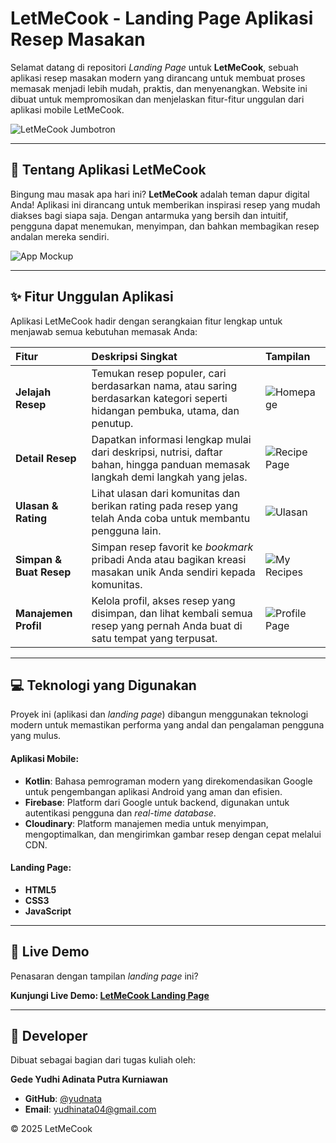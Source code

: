 # LetMeCook - Landing Page Aplikasi Resep Masakan

Selamat datang di repositori *Landing Page* untuk **LetMeCook**, sebuah aplikasi resep masakan modern yang dirancang untuk membuat proses memasak menjadi lebih mudah, praktis, dan menyenangkan. Website ini dibuat untuk mempromosikan dan menjelaskan fitur-fitur unggulan dari aplikasi mobile LetMeCook.

![LetMeCook Jumbotron](https://github.com/yudnata/letmecook-landing-page/blob/main/assets/images/screenshoot-landingpage.png?raw=true)

---

## 🍳 Tentang Aplikasi LetMeCook

Bingung mau masak apa hari ini? **LetMeCook** adalah teman dapur digital Anda! Aplikasi ini dirancang untuk memberikan inspirasi resep yang mudah diakses bagi siapa saja. Dengan antarmuka yang bersih dan intuitif, pengguna dapat menemukan, menyimpan, dan bahkan membagikan resep andalan mereka sendiri.

![App Mockup](https://raw.githubusercontent.com/yudnata/letmecook-landing-page/main/assets/images/appmockup.png)

---

## ✨ Fitur Unggulan Aplikasi

Aplikasi LetMeCook hadir dengan serangkaian fitur lengkap untuk menjawab semua kebutuhan memasak Anda:

| Fitur | Deskripsi Singkat | Tampilan |
| :--- | :--- | :--- |
| **Jelajah Resep** | Temukan resep populer, cari berdasarkan nama, atau saring berdasarkan kategori seperti hidangan pembuka, utama, dan penutup. | ![Homepage](https://raw.githubusercontent.com/yudnata/letmecook-landing-page/main/assets/images/homepage.jpg) |
| **Detail Resep** | Dapatkan informasi lengkap mulai dari deskripsi, nutrisi, daftar bahan, hingga panduan memasak langkah demi langkah yang jelas. | ![Recipe Page](https://raw.githubusercontent.com/yudnata/letmecook-landing-page/main/assets/images/recipepage.jpg) |
| **Ulasan & Rating** | Lihat ulasan dari komunitas dan berikan rating pada resep yang telah Anda coba untuk membantu pengguna lain. | ![Ulasan](https://raw.githubusercontent.com/yudnata/letmecook-landing-page/main/assets/images/ulasan.jpg) |
| **Simpan & Buat Resep** | Simpan resep favorit ke *bookmark* pribadi Anda atau bagikan kreasi masakan unik Anda sendiri kepada komunitas. | ![My Recipes](https://raw.githubusercontent.com/yudnata/letmecook-landing-page/main/assets/images/resepSaya.jpg) |
| **Manajemen Profil** | Kelola profil, akses resep yang disimpan, dan lihat kembali semua resep yang pernah Anda buat di satu tempat yang terpusat. | ![Profile Page](https://raw.githubusercontent.com/yudnata/letmecook-landing-page/main/assets/images/profilSaya.jpg) |

---

## 💻 Teknologi yang Digunakan

Proyek ini (aplikasi dan *landing page*) dibangun menggunakan teknologi modern untuk memastikan performa yang andal dan pengalaman pengguna yang mulus.

#### Aplikasi Mobile:
* **Kotlin**: Bahasa pemrograman modern yang direkomendasikan Google untuk pengembangan aplikasi Android yang aman dan efisien.
* **Firebase**: Platform dari Google untuk backend, digunakan untuk autentikasi pengguna dan *real-time database*.
* **Cloudinary**: Platform manajemen media untuk menyimpan, mengoptimalkan, dan mengirimkan gambar resep dengan cepat melalui CDN.

#### Landing Page:
* **HTML5**
* **CSS3**
* **JavaScript**

---

## 🚀 Live Demo

Penasaran dengan tampilan *landing page* ini?

**Kunjungi Live Demo: [LetMeCook Landing Page](https://yudnata.github.io/letmecook-landing-page/)**

---

## 👤 Developer

Dibuat sebagai bagian dari tugas kuliah oleh:

**Gede Yudhi Adinata Putra Kurniawan**
* **GitHub**: [@yudnata](https://github.com/yudnata)
* **Email**: yudhinata04@gmail.com

© 2025 LetMeCook
